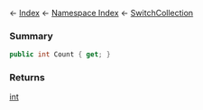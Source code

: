 ← [Index](Api-Index) ← [Namespace Index](Namespace-Index) ← [SwitchCollection](VRage.Game.ModAPI.Ingame.Utilities.MyCommandLine+SwitchCollection)

### Summary

```csharp
public int Count { get; }
```

### Returns

[int](https://docs.microsoft.com/en-us/dotnet/api/system.int32?view=netframework-4.6)


